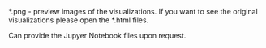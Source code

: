 *.png - preview images of the visualizations. If you want to see the original visualizations please open the *.html files.

Can provide the Jupyer Notebook files upon request.
